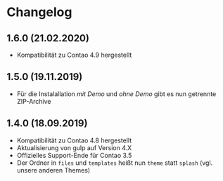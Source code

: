 # Changelog

## 1.6.0 (21.02.2020)
- Kompatibilität zu Contao 4.9 hergestellt 

## 1.5.0 (19.11.2019)
- Für die Instalallation _mit Demo_ und _ohne Demo_ gibt es nun getrennte ZIP-Archive

## 1.4.0 (18.09.2019)
- Kompatibilität zu Contao 4.8 hergestellt 
- Aktualisierung von gulp auf Version 4.X 
- Offizielles Support-Ende für Contao 3.5
- Der Ordner in `files` und `templates` heißt nun `theme` statt `splash` (vgl. unsere anderen Themes)
